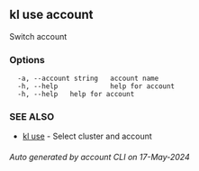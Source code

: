 ## kl use account

Switch account



### Options

```
  -a, --account string   account name
  -h, --help             help for account
  -h, --help   help for account
```

### SEE ALSO

* [kl use](kl_use.md)  - Select cluster and account

###### Auto generated by account CLI on 17-May-2024
